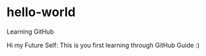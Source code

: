 # hello-world
Learning GitHub

Hi my Future Self:
  This is you first learning through GitHub Guide :)
